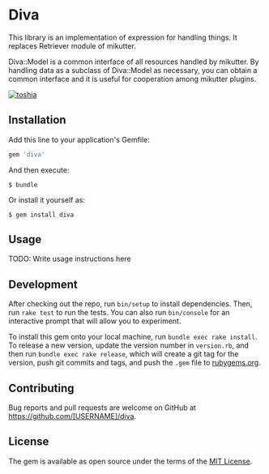 # Diva

This library is an implementation of expression for handling things.
It replaces Retriever module of mikutter.

Diva::Model is a common interface of all resources handled by mikutter.
By handling data as a subclass of Diva::Model as necessary,
you can obtain a common interface and it is useful for cooperation
among mikutter plugins.

[![toshia](https://circleci.com/gh/toshia/diva.svg?style=svg)](https://circleci.com/gh/toshia/diva)

## Installation

Add this line to your application's Gemfile:

```ruby
gem 'diva'
```

And then execute:

    $ bundle

Or install it yourself as:

    $ gem install diva

## Usage

TODO: Write usage instructions here

## Development

After checking out the repo, run `bin/setup` to install dependencies. Then, run `rake test` to run the tests. You can also run `bin/console` for an interactive prompt that will allow you to experiment.

To install this gem onto your local machine, run `bundle exec rake install`. To release a new version, update the version number in `version.rb`, and then run `bundle exec rake release`, which will create a git tag for the version, push git commits and tags, and push the `.gem` file to [rubygems.org](https://rubygems.org).

## Contributing

Bug reports and pull requests are welcome on GitHub at https://github.com/[USERNAME]/diva.


## License

The gem is available as open source under the terms of the [MIT License](http://opensource.org/licenses/MIT).

